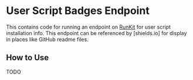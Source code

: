 User Script Badges Endpoint
===========================

This contains code for running an endpoint on [RunKit](http://runkit.com/) for user script installation info. This endpoint can be referenced by [shields.io] for display in places like GitHub readme files.

## How to Use

TODO
